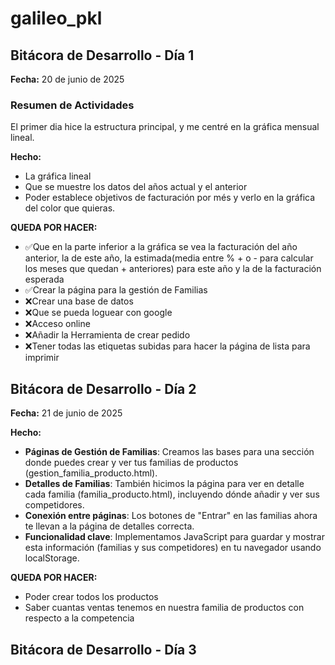﻿# galileo_pkl
## Bitácora de Desarrollo - Día 1

**Fecha:** 20 de junio de 2025

### Resumen de Actividades

El primer dia hice la estructura principal, y me centré en la gráfica mensual lineal.

**Hecho:**
- La gráfica lineal
- Que se muestre los datos del años actual y el anterior
- Poder establece objetivos de facturación por més y verlo en la gráfica del color que quieras.

**QUEDA POR HACER:**
- ✅Que en la parte inferior a la gráfica se vea la facturación del año anterior, la de este año, la estimada(media entre % + o - para calcular los meses que quedan + anteriores) para este año y la de la facturación esperada
- ✅Crear la página para la gestión de Familias
- ❌Crear una base de datos
- ❌Que se pueda loguear con google
- ❌Acceso online
- ❌Añadir la Herramienta de crear pedido
- ❌Tener todas las etiquetas subidas para hacer la página de lista para imprimir



## Bitácora de Desarrollo - Día 2

**Fecha:** 21 de junio de 2025

**Hecho:**
- **Páginas de Gestión de Familias**: Creamos las bases para una sección donde puedes crear y ver tus familias de productos (gestion_familia_producto.html).
- **Detalles de Familias**: También hicimos la página para ver en detalle cada familia (familia_producto.html), incluyendo dónde añadir y ver sus competidores.
- **Conexión entre páginas**: Los botones de "Entrar" en las familias ahora te llevan a la página de detalles correcta.
- **Funcionalidad clave**: Implementamos JavaScript para guardar y mostrar esta información (familias y sus competidores) en tu navegador usando localStorage.

**QUEDA POR HACER:**
- Poder crear todos los productos
- Saber cuantas ventas tenemos en nuestra familia de productos con respecto a la competencia


## Bitácora de Desarrollo - Día 3



    
